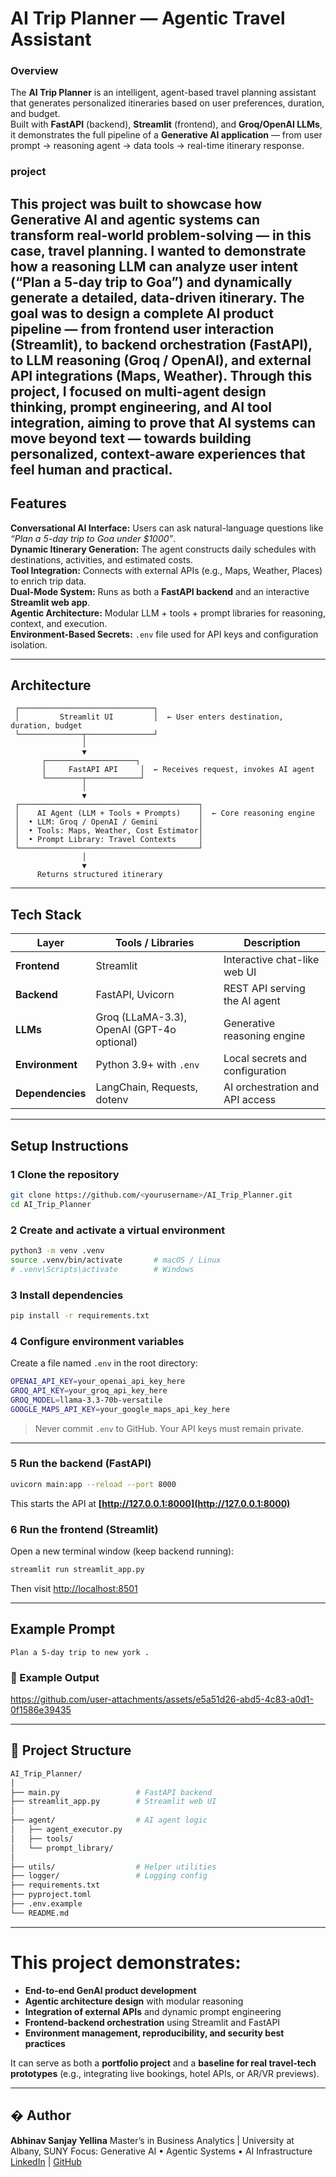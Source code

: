 

#  AI Trip Planner — Agentic Travel Assistant

###  Overview  
The **AI Trip Planner** is an intelligent, agent-based travel planning assistant that generates personalized itineraries based on user preferences, duration, and budget.  
Built with **FastAPI** (backend), **Streamlit** (frontend), and **Groq/OpenAI LLMs**, it demonstrates the full pipeline of a **Generative AI application** — from user prompt → reasoning agent → data tools → real-time itinerary response.

### project 
This project was built to showcase how Generative AI and agentic systems can transform real-world problem-solving — in this case, travel planning. I wanted to demonstrate how a reasoning LLM can analyze user intent (“Plan a 5-day trip to Goa”) and dynamically generate a detailed, data-driven itinerary.
The goal was to design a complete AI product pipeline — from frontend user interaction (Streamlit), to backend orchestration (FastAPI), to LLM reasoning (Groq / OpenAI), and external API integrations (Maps, Weather).
Through this project, I focused on multi-agent design thinking, prompt engineering, and AI tool integration, aiming to prove that AI systems can move beyond text — towards building personalized, context-aware experiences that feel human and practical.
---

##  Features
 **Conversational AI Interface:** Users can ask natural-language questions like *“Plan a 5-day trip to Goa under $1000”*.  
 **Dynamic Itinerary Generation:** The agent constructs daily schedules with destinations, activities, and estimated costs.  
 **Tool Integration:** Connects with external APIs (e.g., Maps, Weather, Places) to enrich trip data.  
 **Dual-Mode System:** Runs as both a **FastAPI backend** and an interactive **Streamlit web app**.  
 **Agentic Architecture:** Modular LLM + tools + prompt libraries for reasoning, context, and execution.  
 **Environment-Based Secrets:** `.env` file used for API keys and configuration isolation.  

---

##  Architecture

```text
 ┌──────────────────────────────┐
 │         Streamlit UI         │  ← User enters destination, duration, budget
 └──────────────┬───────────────┘
                │
                ▼
       ┌────────────────────┐
       │     FastAPI API     │  ← Receives request, invokes AI agent
       └────────┬────────────┘
                │
                ▼
 ┌────────────────────────────────────────┐
 │    AI Agent (LLM + Tools + Prompts)    │  ← Core reasoning engine
 │  • LLM: Groq / OpenAI / Gemini         │
 │  • Tools: Maps, Weather, Cost Estimator│
 │  • Prompt Library: Travel Contexts     │
 └────────────────────────────────────────┘
                │
                ▼
      Returns structured itinerary
````

---

##  Tech Stack

| Layer            | Tools / Libraries                          | Description                     |
| ---------------- | ------------------------------------------ | ------------------------------- |
| **Frontend**     | Streamlit                                  | Interactive chat-like web UI    |
| **Backend**      | FastAPI, Uvicorn                           | REST API serving the AI agent   |
| **LLMs**         | Groq (LLaMA-3.3), OpenAI (GPT-4o optional) | Generative reasoning engine     |
| **Environment**  | Python 3.9+ with `.env`                    | Local secrets and configuration |
| **Dependencies** | LangChain, Requests, dotenv                | AI orchestration and API access |

---

##  Setup Instructions

### 1️ Clone the repository

```bash
git clone https://github.com/<yourusername>/AI_Trip_Planner.git
cd AI_Trip_Planner
```

### 2️ Create and activate a virtual environment

```bash
python3 -m venv .venv
source .venv/bin/activate       # macOS / Linux
# .venv\Scripts\activate        # Windows
```

### 3️ Install dependencies

```bash
pip install -r requirements.txt
```

### 4️ Configure environment variables

Create a file named `.env` in the root directory:

```bash
OPENAI_API_KEY=your_openai_api_key_here
GROQ_API_KEY=your_groq_api_key_here
GROQ_MODEL=llama-3.3-70b-versatile
GOOGLE_MAPS_API_KEY=your_google_maps_api_key_here
```

>  Never commit `.env` to GitHub. Your API keys must remain private.

---

### 5️ Run the backend (FastAPI)

```bash
uvicorn main:app --reload --port 8000
```

This starts the API at **[http://127.0.0.1:8000](http://127.0.0.1:8000)**

### 6️ Run the frontend (Streamlit)

Open a new terminal window (keep backend running):

```bash
streamlit run streamlit_app.py
```

Then visit [http://localhost:8501](http://localhost:8501)

---

##  Example Prompt

```
Plan a 5-day trip to new york .
```

### 🧾 Example Output


https://github.com/user-attachments/assets/e5a51d26-abd5-4c83-a0d1-0f1586e39435



---

## 🧱 Project Structure

```bash
AI_Trip_Planner/
│
├── main.py                 # FastAPI backend
├── streamlit_app.py        # Streamlit web UI
│
├── agent/                  # AI agent logic
│   ├── agent_executor.py
│   ├── tools/
│   └── prompt_library/
│
├── utils/                  # Helper utilities
├── logger/                 # Logging config
├── requirements.txt
├── pyproject.toml
├── .env.example
└── README.md
```

---



# This project demonstrates:

* **End-to-end GenAI product development**
* **Agentic architecture design** with modular reasoning
* **Integration of external APIs** and dynamic prompt engineering
* **Frontend-backend orchestration** using Streamlit and FastAPI
* **Environment management, reproducibility, and security best practices**

It can serve as both a **portfolio project** and a **baseline for real travel-tech prototypes** (e.g., integrating live bookings, hotel APIs, or AR/VR previews).

---





## � Author

**Abhinav Sanjay Yellina**
 Master’s in Business Analytics | University at Albany, SUNY
 Focus: Generative AI • Agentic Systems • AI Infrastructure
 [LinkedIn](https://linkedin.com/in/abhinav-yellina) | [GitHub](https://github.com/yourusername)




